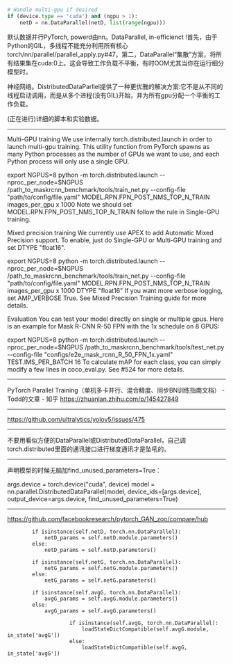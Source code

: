 

<!--
 * @version:
 * @Author:  StevenJokess https://github.com/StevenJokess
 * @Date: 2020-11-13 23:08:42
 * @LastEditors:  StevenJokess https://github.com/StevenJokess
 * @LastEditTime: 2020-12-22 23:54:23
 * @Description:
 * @TODO::
 * @Reference:
-->

#

[1]: https://pytorch.org/tutorials/beginner/dcgan_faces_tutorial.html
```py
# Handle multi-gpu if desired
if (device.type == 'cuda') and (ngpu > 1):
    netD = nn.DataParallel(netD, list(range(ngpu)))
```


[2]: https://github.com/Lyken17/Efficient-PyTorch
默认数据并行PyTorch, powerd由nn。DataParallel, in-efficienct !首先，由于Python的GIL，多线程不能充分利用所有核心torch/nn/parallel/parallel_apply.py#47。第二，DataParallel“集散”方案，将所有结果集在cuda:0上。这会导致工作负载不平衡，有时OOM尤其当你在运行细分模型时。

神经网络。DistributedDataParllel提供了一种更优雅的解决方案:它不是从不同的线程启动调用，而是从多个进程(没有GIL)开始，并为所有gpu分配一个平衡的工作负载。

(正在进行)详细的脚本和实验数据。

---

[3]: https://github.com/facebookresearch/maskrcnn-benchmark#multi-gpu-training

Multi-GPU training
We use internally torch.distributed.launch in order to launch multi-gpu training. This utility function from PyTorch spawns as many Python processes as the number of GPUs we want to use, and each Python process will only use a single GPU.

export NGPUS=8
python -m torch.distributed.launch --nproc_per_node=$NGPUS /path_to_maskrcnn_benchmark/tools/train_net.py --config-file "path/to/config/file.yaml" MODEL.RPN.FPN_POST_NMS_TOP_N_TRAIN images_per_gpu x 1000
Note we should set MODEL.RPN.FPN_POST_NMS_TOP_N_TRAIN follow the rule in Single-GPU training.

Mixed precision training
We currently use APEX to add Automatic Mixed Precision support. To enable, just do Single-GPU or Multi-GPU training and set DTYPE "float16".

export NGPUS=8
python -m torch.distributed.launch --nproc_per_node=$NGPUS /path_to_maskrcnn_benchmark/tools/train_net.py --config-file "path/to/config/file.yaml" MODEL.RPN.FPN_POST_NMS_TOP_N_TRAIN images_per_gpu x 1000 DTYPE "float16"
If you want more verbose logging, set AMP_VERBOSE True. See Mixed Precision Training guide for more details.

Evaluation
You can test your model directly on single or multiple gpus. Here is an example for Mask R-CNN R-50 FPN with the 1x schedule on 8 GPUS:

export NGPUS=8
python -m torch.distributed.launch --nproc_per_node=$NGPUS /path_to_maskrcnn_benchmark/tools/test_net.py --config-file "configs/e2e_mask_rcnn_R_50_FPN_1x.yaml" TEST.IMS_PER_BATCH 16
To calculate mAP for each class, you can simply modify a few lines in coco_eval.py. See #524 for more details.

---

PyTorch Parallel Training（单机多卡并行、混合精度、同步BN训练指南文档） - Todd的文章 - 知乎
https://zhuanlan.zhihu.com/p/145427849

---

https://github.com/ultralytics/yolov5/issues/475

---

不要用看似方便的DataParallel或DistributedDataParallel，自己调torch.distributed里面的通讯接口进行梯度通讯才是坠吼的。

---
声明模型的时候无脑加find_unused_parameters=True：

args.device = torch.device("cuda", device)
model = nn.parallel.DistributedDataParallel(model, device_ids=[args.device], output_device=args.device, find_unused_parameters=True)

---

https://github.com/facebookresearch/pytorch_GAN_zoo/compare/hub

```
        if isinstance(self.netD, torch.nn.DataParallel):
            netD_params = self.netD.module.parameters()
        else:
            netD_params = self.netD.parameters()

        if isinstance(self.netG, torch.nn.DataParallel):
            netG_params = self.netG.module.parameters()
        else:
            netG_params = self.netG.parameters()

        if isinstance(self.avgG, torch.nn.DataParallel):
            avgG_params = self.avgG.module.parameters()
        else:
            avgG_params = self.avgG.parameters()
```

```
                    if isinstance(self.avgG, torch.nn.DataParallel):
                        loadStateDictCompatible(self.avgG.module, in_state['avgG'])
                    else:
                        loadStateDictCompatible(self.avgG, in_state['avgG'])
```
